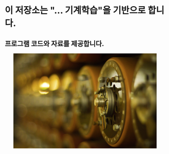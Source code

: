 # 이 저장소는 "... 기계학습"을 기반으로 합니다.
## 프로그램 코드와 자료를 제공합니다.

<p align="center">
  <img src="image/cover.png" width=450px>
</p>
